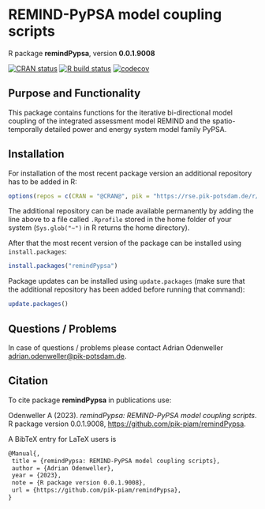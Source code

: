 # REMIND-PyPSA model coupling scripts

R package **remindPypsa**, version **0.0.1.9008**

[![CRAN status](https://www.r-pkg.org/badges/version/remindPypsa)](https://cran.r-project.org/package=remindPypsa)  [![R build status](https://github.com/pik-piam/remindPypsa/workflows/check/badge.svg)](https://github.com/pik-piam/remindPypsa/actions) [![codecov](https://codecov.io/gh/pik-piam/remindPypsa/branch/master/graph/badge.svg)](https://app.codecov.io/gh/pik-piam/remindPypsa) 

## Purpose and Functionality

This package contains functions for the iterative bi-directional model coupling of the integrated assessment model REMIND and the spatio-temporally detailed power and energy system model family PyPSA.


## Installation

For installation of the most recent package version an additional repository has to be added in R:

```r
options(repos = c(CRAN = "@CRAN@", pik = "https://rse.pik-potsdam.de/r/packages"))
```
The additional repository can be made available permanently by adding the line above to a file called `.Rprofile` stored in the home folder of your system (`Sys.glob("~")` in R returns the home directory).

After that the most recent version of the package can be installed using `install.packages`:

```r 
install.packages("remindPypsa")
```

Package updates can be installed using `update.packages` (make sure that the additional repository has been added before running that command):

```r 
update.packages()
```

## Questions / Problems

In case of questions / problems please contact Adrian Odenweller <adrian.odenweller@pik-potsdam.de>.

## Citation

To cite package **remindPypsa** in publications use:

Odenweller A (2023). _remindPypsa: REMIND-PyPSA model coupling scripts_. R package version 0.0.1.9008, <https://github.com/pik-piam/remindPypsa>.

A BibTeX entry for LaTeX users is

 ```latex
@Manual{,
  title = {remindPypsa: REMIND-PyPSA model coupling scripts},
  author = {Adrian Odenweller},
  year = {2023},
  note = {R package version 0.0.1.9008},
  url = {https://github.com/pik-piam/remindPypsa},
}
```
